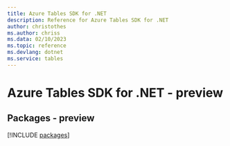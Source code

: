 ```yaml
---
title: Azure Tables SDK for .NET
description: Reference for Azure Tables SDK for .NET
author: christothes
ms.author: chriss
ms.data: 02/10/2023
ms.topic: reference
ms.devlang: dotnet
ms.service: tables
---
```

# Azure Tables SDK for .NET - preview
## Packages - preview
[!INCLUDE [packages](tables-index.md)]